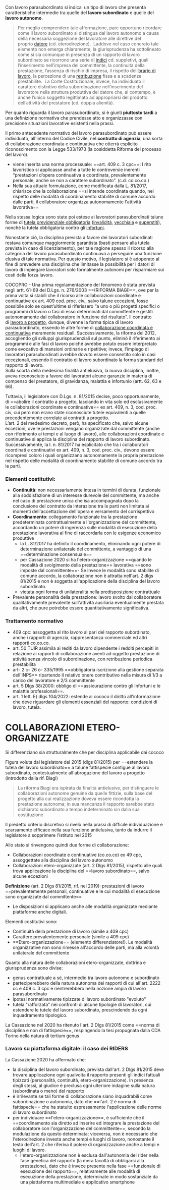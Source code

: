 Con lavoro parasubordinato si indica  un tipo di lavoro che presenta caratteristiche 
intermedie tra quelle del **lavoro subordinato** e quelle del **lavoro autonomo**.

>Per meglio comprendere tale affermazione, pare opportuno ricordare come il lavoro subordinato si distingua dal lavoro autonomo a causa della necessaria soggezione del lavoratore alle direttive del proprio [datore](https://www.wikilabour.it/dizionario/impresa/datore-di-lavoro/) (cd. eterodirezione).
> Laddove nel caso concreto tale elemento non emerga chiaramente, la giurisprudenza ha sottolineato come si sia comunque in presenza di un rapporto di lavoro subordinato se ricorrono una serie di [indici](https://www.wikilabour.it/segnalazioni/archivio/indici-della-subordinazione/) cd. suppletivi, quali l’inserimento nell’impresa del committente, la continuità della prestazione, l’assenza di rischio di impresa, il rispetto dell’[orario di lavoro](https://www.wikilabour.it/dizionario/orario/orario-di-lavoro/), la percezione di una [retribuzione](https://www.wikilabour.it/dizionario/retribuzione/retribuzione/) fissa e a scadenze prestabilite.
> La Corte Costituzionale, invece, ha individuato il carattere distintivo della subordinazione nell’inserimento del lavoratore nella struttura produttiva del datore che, al contempo, è anche l’unico soggetto legittimato ad appropriarsi del prodotto dell’attività del prestatore (cd. doppia alienità).


Per quanto riguarda il lavoro parasubordinato, si è giunti **piuttosto tardi** a una definizione normativa che prendesse atto e organizzasse con precisione situazioni lavorative esistenti nella prassi.

Il primo antecedente normativo del lavoro parasubordinato può essere individuato, all'interno del Codice Civile, nel **contratto di agenzia**, una sorta di collaborazione coordinata e continuativa che otterrà esplicito riconoscimento con la Legge 533/1973 (la cosiddetta Riforma del processo del lavoro).
- viene inserita una norma processuale: ==art. 409 c. 3 cpc==: l rito lavoristico si applicasse anche a tutte le controversie inerenti “prestazioni d’opera continuativa e coordinata, prevalentemente personale, anche se non a carattere subordinato”.  (c.d. co.co.co.)
- Nella sua attuale formulazione, come modificata dalla L. 81/2017, chiarisce che la collaborazione ==si intende coordinata quando, nel rispetto delle modalità di coordinamento stabilite di comune accordo dalle parti, il collaboratore organizza autonomamente l'attività lavorativa==

Nella stessa logica sono state poi estese ai lavoratori parasubordinati talune forme di [tutela previdenziale obbligatoria](https://www.wikilabour.it/dizionario/previdenza/previdenza-sociale/) ([invalidità](https://www.wikilabour.it/dizionario/pensione-di-invalidita/), [vecchiaia](https://www.wikilabour.it/dizionario/previdenza/pensione-di-vecchiaia/) e [superstiti](https://www.wikilabour.it/dizionario/previdenza/pensione-ai-superstiti-pensione-di-reversibilita/)), nonché la tutela obbligatoria contro gli [infortuni](https://www.wikilabour.it/dizionario/salute-e-sicurezza/infortunio-sul-lavoro/ "Infortunio sul lavoro").

Nonostante ciò, la disciplina prevista a favore dei lavoratori subordinati restava comunque maggiormente garantista (basti pensare alla tutela prevista in caso di licenziamento), per tale ragione spesso il ricorso alla categoria del lavoro parasubordinato continuava a perseguire una funzione elusiva di tale normativa. Per questo motivo, il legislatore si è adoperato al fine di prevedere una disciplina che limitasse la possibilità per i datori di lavoro di impiegare lavoratori solo formalmente autonomi per risparmiare sui costi della forza lavoro.

COCOPRO - Una prima regolamentazione del fenomeno è stata prevista negli artt. 61-69 del D.Lgs. n. 276/2003 ==(RIFORMA BIAGI)==, ove per la prima volta si stabilì che il ricorso alle collaborazioni coordinate e continuative ex art. 409 cod. proc. civ., salvo talune eccezioni, fosse possibile solo se quest’ultime si riferissero “a uno o più progetti specifici o programmi di lavoro o fasi di esso determinati dal committente e gestiti autonomamente dal collaboratore in funzione del risultato”. Il contratto di [lavoro a progetto](https://www.wikilabour.it/dizionario/tipologie-contrattuali/contratto-a-progetto/ "Contratto a progetto"), dunque, divenne la forma tipica di lavoro parasubordinato, essendo le altre forme di [collaborazione coordinata e continuativa](https://www.wikilabour.it/dizionario/tipologie-contrattuali/collaborazione-coordinata-e-continuativa/ "Collaborazione coordinata e continuativa") meramente residuali. Successivamente, la riforma del 2012, accogliendo gli sviluppi giurisprudenziali sul punto, eliminò il riferimento ai programmi e alle fasi di lavoro poiché avrebbe potuto essere interpretato come evocativo di mansioni ordinarie e ripetitive; invece, l’impiego di lavoratori parasubordinati avrebbe dovuto essere consentito solo in casi eccezionali, essendo il contratto di lavoro subordinato la forma standard del rapporto di lavoro.  
Sulla scorta della medesima finalità antielusiva, la nuova disciplina, inoltre, aveva riconosciuto a favore dei lavoratori alcune garanzie in materia di compenso del prestatore, di gravidanza, malattia e infortunio (artt. 62, 63 e 66).

Tuttavia, il legislatore con D.Lgs. n. 81/2015 decise, poco opportunamente, di ==abolire il contratto a progetto, lasciando in vita solo ed esclusivamente le collaborazioni coordinate e continuative== ex art. 409, n. 3, cod. proc. civ, cui però non erano state riconosciute tutele equivalenti a quelle precedentemente correlate ai contratti a progetto.  
L’art. 2 del medesimo decreto, però, ha specificato che, salvo alcune eccezioni, ove le prestazioni vengano organizzate dal committente (anche con riferimento ai tempi e al luogo di lavoro), alle collaborazioni coordinate e continuative si applica la disciplina del rapporto di lavoro subordinato. Successivamente, la l. n. 81/2017 ha esplicitato che tra i collaboratori coordinati e continuativi ex art. 409, n. 3, cod. proc. civ., devono essere ricompresi coloro i quali organizzano autonomamente la propria prestazione nel rispetto delle modalità di coordinamento stabilite di comune accordo tra le parti.

### Elementi costitutivi:
- **Continuità**: non necessariamente intesa in termini di durata, funzionale alla soddisfazione di un interesse durevole del committente, ma anche nel caso di prestazione unica che isa accompagnata dopo la conclusione del contratto da interazione tra le parti non limitata ai momenti dell'accettazione dell'opera e versamento del corrispettivo
- **Coordinamento**: collegamento funzionale tra la prestazione predeterminata contrattualmente e l'organizzazione del committente, accordando un potere di ingerenza sulle modalità di esecuzione della prestazione lavorativa al fine di raccordarla con le esigenze economico produttive
	- la L. 81/2017 ha definito il coordinamento, eliminando ogni potere di determinazione unilaterale del committente, a vantaggio di una ==determinazione consensuale==
	- per Cassazione 2020 si ha l'etero-organizzazione ==quando le modalità di svolgimento della prestazione== lavorativa ==sono imposte dal committente==- Se invece le modalità sono stabilite di comune accordo, la collaborazione non è attratta nell'art. 2 dlgs 81/2015 e non è soggetta all'applicazione della disciplina del lavoro subordinato.
	- vietata ogni forma di unilateralità nella predisposizione contrattuale
- Prevalente personalità della prestazione: lavoro svolto dal collaboratore qualitativamente prevalente sull'attività ausiliaria eventualmente prestata da altri, che pure potrebbe essere quantitativamente significativa.

### Trattamento normativo
- 409 cpc: assoggetta al rito lavoro al pari del rapporto subordinato, anche i rapporti di agenzia, rappresentanza commerciale ed altri rapporti co.co.co. 
- art. 50 TUIR assimila ai rediti da lavoro dipendente i redditi percepiti in relazione ai rapporti di collaborazione aventi ad oggetto prestazione di attività senza vincolo di subordinazione, con retribuzione periodica prestabilita
- art- 2 c- 26 ò- 335/1995 ==obbligatoria iscrizione alla gestione separata dell'INPS== ripartendo il relativo onere contributivo nella misura di 1/3 a carico del lavoratore e 2/3 committente
- art. 5 Dlgs 38/2000: obbligo di ==assicurazione contro gli infortuni e le malattie professionali==.
- art. 1 lett. E) dlgs 104/2022: estende ai cococo il diritto all'informazione che deve riguardare gli elementi essenziali del rapporto: condizioni di lavoro, tutela.


# COLLABORAZIONI ETERO-ORGANIZZATE
Si differenziano sia strutturalmente che per disciplina applicabile dai cococo

Figura voluta dal legislatore del 2015 (dlgs 81/2015) per ==estendere la tutela del lavoro subordinato== a talune fattispecie contigue al lavoro subordinato, contestualmente all'abrogazione del lavoro a progetto (introdotto dalla rif. Biagi)
>La riforma Biagi era ispirata da finalità antielusive, per distinguere le collaborazioni autonome genuine da quelle fittizie, sulla base del progetto alla cui realizzazione doveva essere ricondotta la prestazione autonoma; in sua mancanza il rapporto sarebbe stato dichiarato subordinato a tempo indeterminato sin dalla sua costituzione

Il predetto criterio discretivo si rivelò nella prassi di difficile individuazione e scarsamente efficace nella sua funzione antielusiva, tanto da indurre il legislatore a sopprimere l'istituto nel 2015

Allo stato si rinvengono quindi due forme di collaborazione:
- Collaborazioni coordinate e continuative (co.co.co) ex 49 cpc, assoggettate alla disciplina del lavoro autonomo
- Collaborazioni etero-organizzate (art. 2 Dlgs 81/2015), rispetto alle quali trova applicazione la disciplina del ==lavoro subordinato==, salvo alcune eccezioni

**Definizione** (art. 2 Dlgs 81/2015, rif. nel 2019): prestazioni di lavoro ==prevalentemente personali, continuative e le cui modalità di esecuzione sono organizzate dal committente==
- Le disposizioni si applicano anche alle modalità organizzate mediante piattaforme anche digitali.

Elementi costitutivi sono:
- Continuità della prestazione di lavoro (simile a 409 cpc)
- Carattere prevalentemente personale (simile a 409 cpc)
- ==Etero-organizzazione== (elemento differenziatore!). Le modalità organizzative non sono rimesse all'accordo delle parti, ma alla volontà unilaterale del committente

Quanto alla natura delle collaborazioni etero-organizzate, dottrina e giurisprudenza sono divise:
- genus contrattuale a sé, intermedio tra lavoro autonomo e subordinato
- parteciperebbero della natura autonoma dei rapporti di cui all'art. 2222 cc e 409 c. 3 cpc e rientrerebbero nella nozione ampia di lavoro parasubordinato
- ipotesi normativamente tipizzate di lavoro subordinato "evoluto"
- tutela "rafforzata" nei confronti di alcune tipologie di lavoratori, cui estendere le tutele del lavoro subordinato, prescindendo da ogni inquadramento tipologico.

La Cassazione nel 2020 ha ritenuto l'art. 2 Dlgs 81/2015 come ==norma di disciplina e non di fattispecie==, respingendo la tesi propugnata dalla CDA Torino della natura di tertium genus


### Lavoro su piattaforma digitale: il caso dei RIDERS
La Cassazione 2020 ha affermato che:
- la disciplina del lavoro subordinato, prevista dall'art. 2 Dlgs 81/2015 deve trovare applicazione ogni qualvolta il rapporto presenti gli indici fattuali tipizzati (personalità, continuità, etero-organizzazione). In presenza degli stessi, al giudice è preclusa ogni ulteriore indagine sulla natura (subordinata o meno) del rapporto
- è irrilevante se tali forme di collaborazione siano inquadrabili come subordinazione o autonomia, dato che ==l'art. 2 è norma di fattispecie== che ha statuito espressamente l'applicazione delle norme di lavoro subordinato
- per individuare ==l'etero-organizzazione==, è sufficiente che il ==coordinamento sia diretto ad inserire ed integrare la prestazione del collaboratore con l'organizzazione del committente==, secondo la modulazione da questo determinata; viceversa, non è necessario che l'eterodirezione investa anche tempi e luoghi di lavoro, nonostante il testo dell'art. 2 che riferiva il potere di organizzazione anche a tempi e luoghi di lavoro.
	- l'etero-organizzazione non è esclusa dall'autonomia del rider nella fase genetica del rapporto (la mera facoltà di obbligarsi alla prestazione), dato che è invece presente nella fase ==funzionale di esecuzione del rapporto==, relativamente alle modalità di esecuzione della prestazione, determinate in modo sostanziale da una piattaforma multimediale e applicativo smartphone

